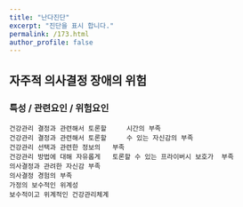 ```yaml
---
title: "난다진단"
excerpt: "진단을 표시 합니다."
permalink: /173.html
author_profile: false
---
```

## 자주적 의사결정 장애의 위험



### 특성 / 관련요인 / 위험요인

>   

    건강관리 결정과 관련해서 토론할     시간의 부족
    건강관리 결정과 관련해서 토론할     수 있는 자신감의 부족
    건강관리 선택과 관련한 정보의   부족
    건강관리 방법에 대해 자유롭게   토론할 수 있는 프라이버시 보호가  부족
    의사결정과 관려한 자신감 부족
    의사결정 경험의 부족
    가정의 보수적인 위계성
    보수적이고 위계적인 건강관리체계
